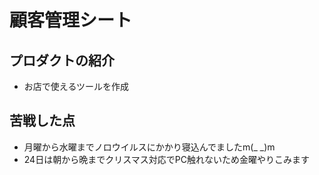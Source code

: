# 顧客管理シート
## プロダクトの紹介
- お店で使えるツールを作成
## 苦戦した点
- 月曜から水曜までノロウイルスにかかり寝込んでましたm(_ _)m
- 24日は朝から晩までクリスマス対応でPC触れないため金曜やりこみます